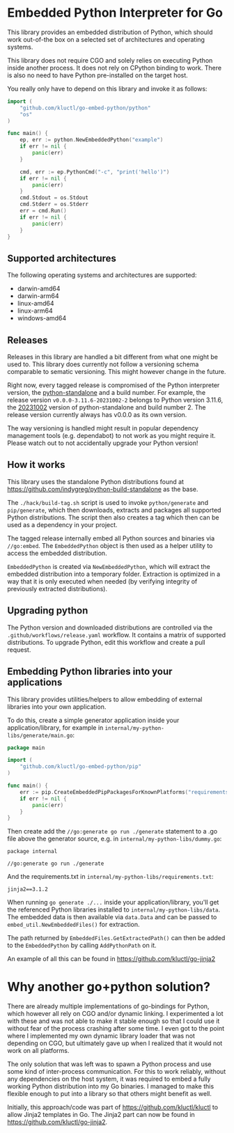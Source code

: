 # Embedded Python Interpreter for Go

This library provides an embedded distribution of Python, which should work out-of-the box on a selected set of
architectures and operating systems.

This library does not require CGO and solely relies on executing Python inside another process. It does not rely
on CPython binding to work. There is also no need to have Python pre-installed on the target host.

You really only have to depend on this library and invoke it as follows:

```go
import (
	"github.com/kluctl/go-embed-python/python"
	"os"
)

func main() {
	ep, err := python.NewEmbeddedPython("example")
	if err != nil {
		panic(err)
	}

	cmd, err := ep.PythonCmd("-c", "print('hello')")
	if err != nil {
		panic(err)
	}
	cmd.Stdout = os.Stdout
	cmd.Stderr = os.Stderr
	err = cmd.Run()
	if err != nil {
		panic(err)
	}
}
```

## Supported architectures
The following operating systems and architectures are supported:
* darwin-amd64
* darwin-arm64
* linux-amd64
* linux-arm64
* windows-amd64

## Releases
Releases in this library are handled a bit different from what one might be used to. This library does currently not
follow a versioning schema comparable to sematic versioning. This might however change in the future.

Right now, every tagged release is compromised of the Python interpreter version, the [python-standalone](https://github.com/indygreg/python-build-standalone)
and a build number. For example, the release version `v0.0.0-3.11.6-20231002-2` belongs to Python version 3.11.6, 
the [20231002](https://github.com/indygreg/python-build-standalone/releases/tag/20231002) version of python-standalone
and build number 2. The release version currently always has v0.0.0 as its own version.

The way versioning is handled might result in popular dependency management tools (e.g. dependabot) to not work as you
might require it. Please watch out to not accidentally upgrade your Python version!

## How it works
This library uses the standalone Python distributions found at https://github.com/indygreg/python-build-standalone as
the base.

The `./hack/build-tag.sh` script is used to invoke `python/generate` and `pip/generate`, which then downloads, extracts
and packages all supported Python distributions. The script then also creates a tag which then can be used as a dependency
in your project.

The tagged release internally embed all Python sources and binaries via `//go:embed`. The `EmbeddedPython` object
is then used as a helper utility to access the embedded distribution.

`EmbeddedPython` is created via `NewEmbeddedPython`, which will extract the embedded distribution into a temporary folder.
Extraction is optimized in a way that it is only executed when needed (by verifying integrity of previously extracted
distributions).

## Upgrading python
The Python version and downloaded distributions are controlled via the `.github/workflows/release.yaml` workflow. It
contains a matrix of supported distributions. To upgrade Python, edit this workflow and create a pull request.

## Embedding Python libraries into your applications
This library provides utilities/helpers to allow embedding of external libraries into your own application.

To do this, create a simple generator application inside your application/library, for example in `internal/my-python-libs/generate/main.go`:

```go
package main

import (
	"github.com/kluctl/go-embed-python/pip"
)

func main() {
	err := pip.CreateEmbeddedPipPackagesForKnownPlatforms("requirements.txt", "./data/")
	if err != nil {
		panic(err)
	}
}
```

Then create add the `//go:generate go run ./generate` statement to a .go file above the generator source, e.g. in `internal/my-python-libs/dummy.go`:
```
package internal

//go:generate go run ./generate
```

And the requirements.txt in `internal/my-python-libs/requirements.txt`:
```
jinja2==3.1.2
```

When running `go generate ./...` inside your application/library, you'll get the referenced Python libraries installed
to `internal/my-python-libs/data`. The embedded data is then available via `data.Data` and can be passed to
`embed_util.NewEmbeddedFiles()` for extraction.

The path returned by `EmbeddedFiles.GetExtractedPath()` can then be added to the `EmbeddedPython` by calling
`AddPythonPath` on it.

An example of all this can be found in https://github.com/kluctl/go-jinja2

# Why another go+python solution?
There are already multiple implementations of go-bindings for Python, which however all rely on CGO and/or dynamic
linking. I experimented a lot with these and was not able to make it stable enough so that I could use it without fear
of the process crashing after some time. I even got to the point where I implemented my own dynamic library loader that
was not depending on CGO, but ultimately gave up when I realized that it would not work on all platforms.

The only solution that was left was to spawn a Python process and use some kind of inter-process communication. For this
to work reliably, without any dependencies on the host system, it was required to embed a fully working Python
distribution into my Go binaries. I managed to make this flexible enough to put into a library so that others might
benefit as well.

Initially, this approach/code was part of https://github.com/kluctl/kluctl to allow Jinja2 templates in Go. The Jinja2
part can now be found in https://github.com/kluctl/go-jinja2.
